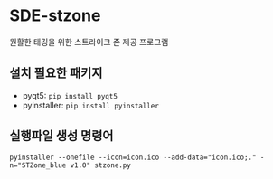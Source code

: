 # SDE-stzone
원활한 태깅을 위한 스트라이크 존 제공 프로그램

## 설치 필요한 패키지
- pyqt5: `pip install pyqt5`
- pyinstaller: `pip install pyinstaller`

## 실행파일 생성 명령어
```
pyinstaller --onefile --icon=icon.ico --add-data="icon.ico;." -n="STZone_blue v1.0" stzone.py
```